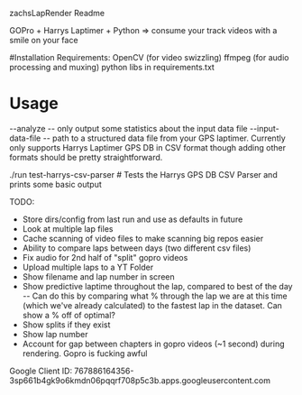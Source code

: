 zachsLapRender Readme

GOPro + Harrys Laptimer + Python => consume your track videos with a smile on your face

#Installation
Requirements:
 OpenCV (for video swizzling)
 ffmpeg (for audio processing and muxing)
 python libs in requirements.txt

# Usage
--analyze  -- only output some statistics about the input data file
--input-data-file -- path to a structured data file from your GPS laptimer.  Currently only supports Harrys Laptimer GPS DB in CSV format though adding other formats should be pretty straightforward.


./run test-harrys-csv-parser   # Tests the Harrys GPS DB CSV Parser and prints some basic output


TODO:
 - Store dirs/config from last run and use as defaults in future
 - Look at multiple lap files
 - Cache scanning of video files to make scanning big repos easier
 - Ability to compare laps between days (two different csv files)
 - Fix audio for 2nd half of "split" gopro videos
 - Upload multiple laps to a YT Folder
 - Show filename and lap number in screen
 - Show predictive laptime throughout the lap, compared to best of the day
  -- Can do this by comparing what % through the lap we are at this time (which we've already calculated) to the fastest lap in the dataset.  Can show a % off of optimal?
 - Show splits if they exist
 - Show lap number
 - Account for gap between chapters in gopro videos (~1 second) during rendering.  Gopro is fucking awful

Google Client ID: 767886164356-3sp661b4gk9o6kmdn06pqqrf708p5c3b.apps.googleusercontent.com
